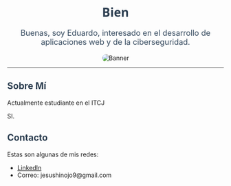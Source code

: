 <!-- README.md -->
<div align="center">
  <h1 style="font-family: 'Segoe UI', Tahoma, Geneva, Verdana, sans-serif; color: #2c3e50;">Bien</h1>
  <p style="font-size: 18px; color: #34495e;">Buenas, soy Eduardo, interesado en el desarrollo de aplicaciones web  y de la ciberseguridad.</p>
  <img src="https://images.freeimages.com/images/large-previews/b11/antique-hammers-1255910.jpg?h=350" alt="Banner" style="max-width: 100%; border-radius: 10px;">
</div>

<hr>

<div>
  <h2 style="color: #2c3e50;">Sobre Mí</h2>
  <p>Actualmente estudiante en el ITCJ</p>
  <p>SI.</p>
</div>

<div>
  <h2 style="color: #2c3e50;">Contacto</h2>
  <p>Estas son algunas de mis redes:</p>
  <ul>
    <li><a href="https://www.linkedin.com/in/eduardo-hinojo-5b922634b?utm_source=share&utm_campaign=share_via&utm_content=profile&utm_medium=android_app" target="_blank">LinkedIn</a></li>
    <li><a target="_blank">Correo: jesushinojo9@gmail.com</a></li>
  </ul>
</div>
